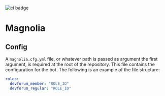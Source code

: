 ![ci badge]

# Magnolia

## Config

A `magnolia.cfg.yml` file, or whatever path is passed as argument the first argument, is required at the root of the
repository. This file contains the configuration for the bot.
The following is an example of the file structure:

```yaml
roles:
  devforum_member: "ROLE_ID"
  devforum_regular: "ROLE_ID"
```

[ci badge]:https://img.shields.io/github/actions/workflow/status/archasion/discord-bot-rs/ci.yml?branch=main&event=push&label=CI